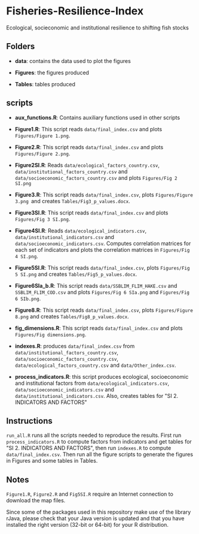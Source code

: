 # Fisheries-Resilience-Index
Ecological, socieconomic and institutional resilience to shifting fish stocks

## Folders

- **data**: contains the data used to plot the figures

- **Figures**: the figures produced

- **Tables**: tables produced

## scripts

- **aux_functions.R**: Contains auxiliary functions used in other scripts

- **Figure1.R**: This script reads `data/final_index.csv` and plots `Figures/Figure 1.png`.

- **Figure2.R**: This script reads `data/final_index.csv` and plots `Figures/Figure 2.png`.

- **Figure2SI.R**: Reads `data/ecological_factors_country.csv`, `data/institutional_factors_country.csv` and `data/socioeconomic_factors_country.csv` and plots `Figures/Fig 2 SI.png`

- **Figure3.R**: This script reads `data/final_index.csv`, plots `Figures/Figure 3.png `and creates `Tables/Fig3_p_values.docx`.

- **Figure3SI.R**: This script reads `data/final_index.csv` and plots `Figures/Fig 3 SI.png`.

- **Figure4SI.R**: Reads `data/ecological_indicators.csv`, `data/institutional_indicators.csv` and `data/socioeconomic_indicators.csv`. Computes correlation matrices for each set of indicators and plots the correlation matrices in `Figures/Fig 4 SI.png`.

- **Figure5SI.R**: This script reads `data/final_index.csv`, plots `Figures/Fig 5 SI.png` and creates `Tables/Fig5_p_values.docx`.

- **Figure6SIa_b.R**: This script reads `data/SSBLIM_FLIM_HAKE.csv` and `SSBLIM_FLIM_COD.csv` and plots `Figures/Fig 6 SIa.png` and `Figures/Fig 6 SIb.png`.

- **Figure8.R**: This script reads `data/final_index.csv`, plots `Figures/Figure 8.png` and creates `Tables/Fig8_p_values.docx`.

- **fig_dimensions.R**: This script reads `data/final_index.csv` and plots `Figures/Fig dimensions.png`.

- **indexes.R**: produces `data/final_index.csv` from `data/institutional_factors_country.csv`, `data/socioeconomic_factors_country.csv`, `data/ecological_factors_country.csv` and `data/Other_index.csv`.

- **process_indicators.R**: this script produces ecological, socioeconomic and institutional factors from `data/ecological_indicators.csv`, `data/socioeconomic_indicators.csv` and `data/institutional_indicators.csv`. Also, creates tables for "SI 2. INDICATORS AND FACTORS"

## Instructions

`run_all.R` runs all the scripts needed to reproduce the results. First run `process_indicators.R` to compute factors from indicators and get tables for "SI 2. INDICATORS AND FACTORS", then run `indexes.R` to compute `data/final_index.csv`. Then run all the figure scripts to generate the figures in Figures and some tables in Tables. 

## Notes

 `Figure1.R`, `Figure2.R` and `Fig5SI.R` require an Internet connection to download the map files.
 
 Since some of the packages used in this repository make use of the library rJava, please check that your Java version is updated and that you have installed the right version (32-bit or 64-bit) for your R distribution.